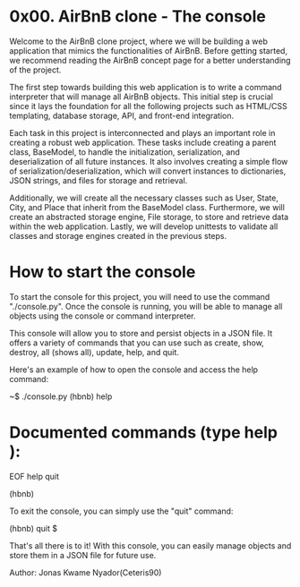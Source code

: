 0x00. AirBnB clone - The console
================================

Welcome to the AirBnB clone project, where we will be building a web application that mimics the functionalities of AirBnB. Before getting started, we recommend reading the AirBnB concept page for a better understanding of the project.

The first step towards building this web application is to write a command interpreter that will manage all AirBnB objects. This initial step is crucial since it lays the foundation for all the following projects such as HTML/CSS templating, database storage, API, and front-end integration.

Each task in this project is interconnected and plays an important role in creating a robust web application. These tasks include creating a parent class, BaseModel, to handle the initialization, serialization, and deserialization of all future instances. It also involves creating a simple flow of serialization/deserialization, which will convert instances to dictionaries, JSON strings, and files for storage and retrieval.

Additionally, we will create all the necessary classes such as User, State, City, and Place that inherit from the BaseModel class. Furthermore, we will create an abstracted storage engine, File storage, to store and retrieve data within the web application. Lastly, we will develop unittests to validate all classes and storage engines created in the previous steps.

How to start the console
========================

To start the console for this project, you will need to use the command "./console.py". Once the console is running, you will be able to manage all objects using the console or command interpreter.

This console will allow you to store and persist objects in a JSON file. It offers a variety of commands that you can use such as create, show, destroy, all (shows all), update, help, and quit.

Here's an example of how to open the console and access the help command:

~$ ./console.py
(hbnb) help

Documented commands (type help <topic>):
========================================
EOF  help  quit

(hbnb) 


To exit the console, you can simply use the "quit" command:

(hbnb) quit
$

That's all there is to it! With this console, you can easily manage objects and store them in a JSON file for future use.


Author:
	Jonas Kwame Nyador(Ceteris90)
